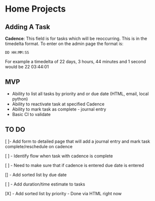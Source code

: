 # Home Projects

## Adding A Task
**Cadence**: This field is for tasks which will be reoccurring. This is in the timedelta format. To enter on the admin page the format is: 

`DD HH:MM:SS`

For example a timedelta of 22 days, 3 hours, 44 minutes and 1 second would be 22 03:44:01
## MVP
 * Ability to list all tasks by priority and or due date (HTML, email, local python)
 * Ability to reactivate task at specified Cadence
 * Ability to mark task as complete - journal entry
 * Basic CI to validate

## TO DO
[ ]- Add form to detailed page that will add a journal entry and mark task complete/reschedule on cadence

[ ] - Identify flow when task with cadence is complete 

[ ] - Need to make sure that if cadence is entered due date is entered

[] - Add sorted list by due date

[ ] - Add duration/time estimate to tasks

[X] - Add sorted list by priority - Done via HTML right now 
